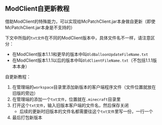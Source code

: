 ## ModClient自更新教程

借助ModClient的特殊能力，可以实现给McPatchClient.jar本身做自更新（即使McPatchClient.jar本身是不支持的）

下文中所指的`txt文件`在不同的ModClient版本中，具体文件名不一样，请注意区分：

+ 在ModClient版本1.1.1和更早的版本中叫`OldBalloonUpdateFileName.txt`
+ 在ModClient版本1.1.1以后的版本中叫`OldClientFileName.txt`（不包括1.1.1版本本身）

自更新教程：

1. 在管理端的`workspace`目录里添加新版本的客户端程序文件（文件位置就放在旧版的旁边）
2. 在管理端的添加一个`txt文件`，位置就在`.minecraft`目录里
3. 打开这个`txt文件`，输入旧版本客户端的文件名，然后保存关闭
   + 后续的更新时旧版本的文件名都需要往这个`txt文件`里写一份，一行一个
4. 最后打包新版本